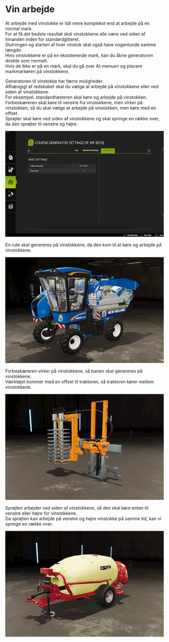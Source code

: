 # Vin arbejde

  
At arbejde med vinstokke er lidt mere komplekst end at arbejde på en normal mark.  
For at få det bedste resultat skal vinstokkene alle være ved siden af hinanden inden for standardgitteret.  
Slutningen og starten af hver vinstok skal også have nogenlunde samme længde.  
Hvis vinstokkene er på en eksisterende mark, kan du åbne generatoren direkte som normalt.  
Hvis de ikke er på en mark, skal du gå over AI-menuen og placere markmarkøren på vinstokkene.  

  
Generatoren til vinstokke har færre muligheder.  
Afhængigt af redskabet skal du vælge at arbejde på vinstokkene eller ved siden af vinstokkene.  
For eksempel. standardhøsteren skal køre og arbejde på vinstokken.  
     Forbeskæreren skal køre til venstre fra vinstokkene, men virker på vinstokken, så du skal vælge at arbejde på vinstokken, men køre med en offset.  
     Sprøjter skal køre ved siden af vinstokkene og skal springe en række over, da den sprøjter til venstre og højre.  

![Image](../assets/images/vineworkgen_0_0_765_510.png)

  
En rute skal genereres på vinstokkene, da den kom til at køre og arbejde på vinstokkene.  

![Image](../assets/images/vineworkharvest_0_0_765_510.png)

  
Forbeskæreren virker på vinstokkene, så banen skal genereres på vinstokkene.  
Værktøjet kommer med en offset til traktoren, så traktoren kører mellem vinstokkene.  

![Image](../assets/images/vineworkpruner_0_0_765_510.png)

  
Sprøjten arbejder ved siden af vinstokkene, så den skal køre enten til venstre eller højre for vinstokkene.  
Da sprøjten kan arbejde på venstre og højre vinstokke på samme tid, kan vi springe en række over.  

![Image](../assets/images/vineworkspray_0_0_765_510.png)

